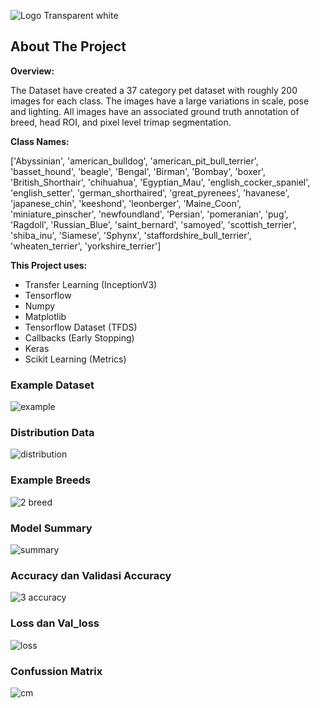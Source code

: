 ![Logo Transparent white](https://github.com/C23-PS008/opet-image-classification/blob/main/plot/logo.png?raw=true)
## About The Project
<b>Overview:</b>
<p>The Dataset have created a 37 category pet dataset with roughly 200 images for each class. The images have a large variations in scale, pose and lighting. All images have an associated ground truth annotation of breed, head ROI, and pixel level trimap segmentation.</p>

<b>Class Names:</b>
<p>['Abyssinian', 'american_bulldog', 'american_pit_bull_terrier', 'basset_hound', 'beagle', 'Bengal', 'Birman', 'Bombay', 'boxer', 'British_Shorthair', 'chihuahua', 'Egyptian_Mau', 'english_cocker_spaniel', 'english_setter', 'german_shorthaired', 'great_pyrenees', 'havanese', 'japanese_chin', 'keeshond', 'leonberger', 'Maine_Coon', 'miniature_pinscher', 'newfoundland', 'Persian', 'pomeranian', 'pug', 'Ragdoll', 'Russian_Blue', 'saint_bernard', 'samoyed', 'scottish_terrier', 'shiba_inu', 'Siamese', 'Sphynx', 'staffordshire_bull_terrier', 'wheaten_terrier', 'yorkshire_terrier']</p>

<b>This Project uses:</b>
- Transfer Learning (InceptionV3)
- Tensorflow
- Numpy
- Matplotlib
- Tensorflow Dataset (TFDS)
- Callbacks (Early Stopping)
- Keras
- Scikit Learning (Metrics)

### Example Dataset
![example](https://github.com/C23-PS008/opet-image-classification/blob/main/plot/example.png?raw=true)

### Distribution Data
![distribution](https://github.com/C23-PS008/opet-image-classification/blob/28564fa96b0771f8fcf8b36c747465466a622a57/plot/distribution%20data.png)

### Example Breeds
![2 breed](https://github.com/C23-PS008/opet-image-classification/blob/28564fa96b0771f8fcf8b36c747465466a622a57/plot/breed.png)

### Model Summary
![summary](https://github.com/C23-PS008/opet-image-classification/blob/28564fa96b0771f8fcf8b36c747465466a622a57/plot/model.png)

### Accuracy dan Validasi Accuracy
![3 accuracy](https://github.com/C23-PS008/opet-image-classification/blob/28564fa96b0771f8fcf8b36c747465466a622a57/plot/accuracy.png)

### Loss dan Val_loss
![loss](https://github.com/C23-PS008/opet-image-classification/blob/28564fa96b0771f8fcf8b36c747465466a622a57/plot/loss.png)

### Confussion Matrix
![cm](https://github.com/C23-PS008/opet-image-classification/blob/28564fa96b0771f8fcf8b36c747465466a622a57/plot/cm.png)


